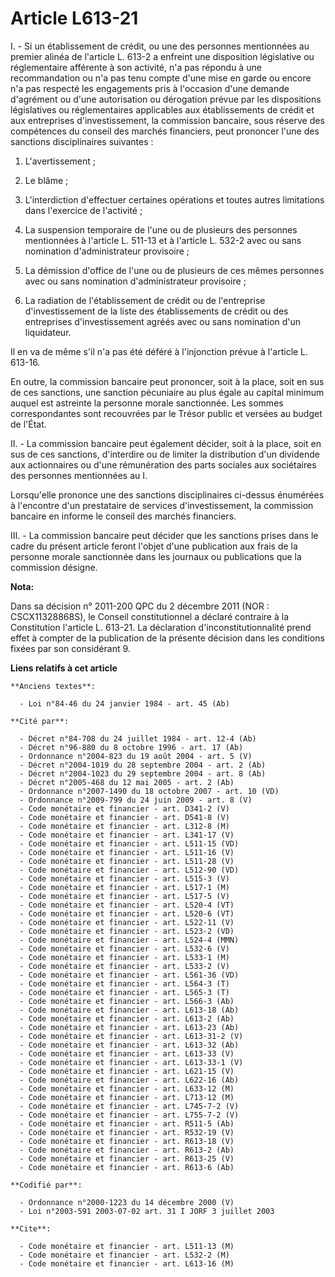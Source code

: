 # Article L613-21

I. - Si un établissement de crédit, ou une des personnes mentionnées au premier alinéa de l'article L. 613-2 a enfreint une
disposition législative ou réglementaire afférente à son activité, n'a pas répondu à une recommandation ou n'a pas tenu
compte d'une mise en garde ou encore n'a pas respecté les engagements pris à l'occasion d'une demande d'agrément ou d'une
autorisation ou dérogation prévue par les dispositions législatives ou réglementaires applicables aux établissements de
crédit et aux entreprises d'investissement, la commission bancaire, sous réserve des compétences du conseil des marchés
financiers, peut prononcer l'une des sanctions disciplinaires suivantes :

1. L'avertissement ;

2. Le blâme ;

3. L'interdiction d'effectuer certaines opérations et toutes autres limitations dans l'exercice de l'activité ;

4. La suspension temporaire de l'une ou de plusieurs des personnes mentionnées à l'article L. 511-13 et à l'article L. 532-2
avec ou sans nomination d'administrateur provisoire ;

5. La démission d'office de l'une ou de plusieurs de ces mêmes personnes avec ou sans nomination d'administrateur
provisoire ;

6. La radiation de l'établissement de crédit ou de l'entreprise d'investissement de la liste des établissements de crédit ou
des entreprises d'investissement agréés avec ou sans nomination d'un liquidateur.

Il en va de même s'il n'a pas été déféré à l'injonction prévue à l'article L. 613-16.

En outre, la commission bancaire peut prononcer, soit à la place, soit en sus de ces sanctions, une sanction pécuniaire au
plus égale au capital minimum auquel est astreinte la personne morale sanctionnée. Les sommes correspondantes sont recouvrées
par le Trésor public et versées au budget de l'État.

II. - La commission bancaire peut également décider, soit à la place, soit en sus de ces sanctions, d'interdire ou de limiter
la distribution d'un dividende aux actionnaires ou d'une rémunération des parts sociales aux sociétaires des personnes
mentionnées au I.

Lorsqu'elle prononce une des sanctions disciplinaires ci-dessus énumérées à l'encontre d'un prestataire de services
d'investissement, la commission bancaire en informe le conseil des marchés financiers.

III. - La commission bancaire peut décider que les sanctions prises dans le cadre du présent article feront l'objet d'une
publication aux frais de la personne morale sanctionnée dans les journaux ou publications que la commission désigne.

**Nota:**

Dans sa décision n° 2011-200 QPC du 2 décembre 2011 (NOR : CSCX11328868S), le Conseil constitutionnel a déclaré contraire à
la Constitution l'article L. 613-21. La déclaration d'inconstitutionnalité prend effet à compter de la publication de la
présente décision dans les conditions fixées par son considérant 9.

**Liens relatifs à cet article**

	**Anciens textes**:

	  - Loi n°84-46 du 24 janvier 1984 - art. 45 (Ab)

	**Cité par**:

	  - Décret n°84-708 du 24 juillet 1984 - art. 12-4 (Ab)
	  - Décret n°96-880 du 8 octobre 1996 - art. 17 (Ab)
	  - Ordonnance n°2004-823 du 19 août 2004 - art. 5 (V)
	  - Décret n°2004-1019 du 28 septembre 2004 - art. 2 (Ab)
	  - Décret n°2004-1023 du 29 septembre 2004 - art. 8 (Ab)
	  - Décret n°2005-468 du 12 mai 2005 - art. 2 (Ab)
	  - Ordonnance n°2007-1490 du 18 octobre 2007 - art. 10 (VD)
	  - Ordonnance n°2009-799 du 24 juin 2009 - art. 8 (V)
	  - Code monétaire et financier - art. D341-2 (V)
	  - Code monétaire et financier - art. D541-8 (V)
	  - Code monétaire et financier - art. L312-8 (M)
	  - Code monétaire et financier - art. L341-17 (V)
	  - Code monétaire et financier - art. L511-15 (VD)
	  - Code monétaire et financier - art. L511-16 (V)
	  - Code monétaire et financier - art. L511-28 (V)
	  - Code monétaire et financier - art. L512-90 (VD)
	  - Code monétaire et financier - art. L515-3 (V)
	  - Code monétaire et financier - art. L517-1 (M)
	  - Code monétaire et financier - art. L517-5 (V)
	  - Code monétaire et financier - art. L520-4 (VT)
	  - Code monétaire et financier - art. L520-6 (VT)
	  - Code monétaire et financier - art. L522-11 (V)
	  - Code monétaire et financier - art. L523-2 (VD)
	  - Code monétaire et financier - art. L524-4 (MMN)
	  - Code monétaire et financier - art. L532-6 (V)
	  - Code monétaire et financier - art. L533-1 (M)
	  - Code monétaire et financier - art. L533-2 (V)
	  - Code monétaire et financier - art. L561-36 (VD)
	  - Code monétaire et financier - art. L564-3 (T)
	  - Code monétaire et financier - art. L565-3 (T)
	  - Code monétaire et financier - art. L566-3 (Ab)
	  - Code monétaire et financier - art. L613-18 (Ab)
	  - Code monétaire et financier - art. L613-2 (Ab)
	  - Code monétaire et financier - art. L613-23 (Ab)
	  - Code monétaire et financier - art. L613-31-2 (V)
	  - Code monétaire et financier - art. L613-32 (Ab)
	  - Code monétaire et financier - art. L613-33 (V)
	  - Code monétaire et financier - art. L613-33-1 (V)
	  - Code monétaire et financier - art. L621-15 (V)
	  - Code monétaire et financier - art. L622-16 (Ab)
	  - Code monétaire et financier - art. L633-12 (M)
	  - Code monétaire et financier - art. L713-12 (M)
	  - Code monétaire et financier - art. L745-7-2 (V)
	  - Code monétaire et financier - art. L755-7-2 (V)
	  - Code monétaire et financier - art. R511-5 (Ab)
	  - Code monétaire et financier - art. R532-19 (V)
	  - Code monétaire et financier - art. R613-18 (V)
	  - Code monétaire et financier - art. R613-2 (Ab)
	  - Code monétaire et financier - art. R613-25 (V)
	  - Code monétaire et financier - art. R613-6 (Ab)

	**Codifié par**:

	  - Ordonnance n°2000-1223 du 14 décembre 2000 (V)
	  - Loi n°2003-591 2003-07-02 art. 31 I JORF 3 juillet 2003

	**Cite**:

	  - Code monétaire et financier - art. L511-13 (M)
	  - Code monétaire et financier - art. L532-2 (M)
	  - Code monétaire et financier - art. L613-16 (M)
